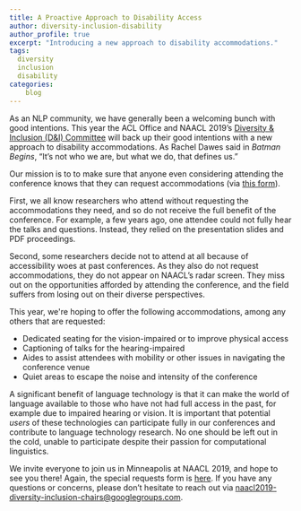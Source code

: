 ```yaml
---
title: A Proactive Approach to Disability Access
author: diversity-inclusion-disability
author_profile: true
excerpt: "Introducing a new approach to disability accommodations."
tags:
  diversity
  inclusion
  disability
categories:
    blog
---
```


As an NLP community, we have generally been a welcoming bunch with good intentions.  This year the ACL Office and NAACL 2019’s [Diversity & Inclusion (D&I) Committee](https://naacl2019.org/blog/introducing-the-diversity-and-inclusion-committee/) will back up their good intentions with a new approach to disability accommodations.  As Rachel Dawes said in _Batman Begins_, “It’s not who we are, but what we do, that defines us.” 

Our mission is to to make sure that anyone even considering attending the conference knows that they can request accommodations (via [this form](https://bit.ly/2XyzRv9)). 

First, we all know researchers who attend without requesting the accommodations they need, and so do not receive the full benefit of the conference. For example, a few years ago, one attendee could not fully hear the talks and questions. Instead, they relied on the presentation slides and PDF proceedings. 

Second, some researchers decide not to attend at all because of accessibility woes at past conferences. As they also do not request accommodations, they do not appear on NAACL’s radar screen. They miss out on the opportunities afforded by attending the conference, and the field suffers from losing out on their diverse perspectives.

This year, we're hoping to offer the following accommodations, among any others that are requested:

- Dedicated seating for the vision-impaired or to improve physical access
- Captioning of talks for the hearing-impaired
- Aides to assist attendees with mobility or other issues in navigating the conference venue
- Quiet areas to escape the noise and intensity of the conference

A significant benefit of language technology is that it can make the world of language available to those who have not had full access in the past, for example due to impaired hearing or vision. It is important that potential _users_ of these technologies can participate fully in our conferences and contribute to language technology research.  No one should be left out in the cold, unable to participate despite their passion for computational linguistics. 

We invite everyone to join us in Minneapolis at NAACL 2019, and hope to see you there!  Again, the special requests form is [here](https://bit.ly/2XyzRv9).  If you have any questions or concerns, please don’t hesitate to reach out via [naacl2019-diversity-inclusion-chairs@googlegroups.com](mailto:naacl2019-diversity-inclusion-chairs@googlegroups.com).
